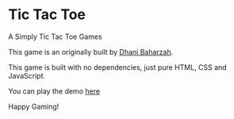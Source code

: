 # Tic Tac Toe
A Simply Tic Tac Toe Games

This game is an originally built by [Dhani Baharzah](https://instagram.com/dhanibaharzah).

This game is built with no dependencies,
just pure HTML, CSS and JavaScript.

You can play the demo [here](https://codepen.io/dhanibaharzah/full/OGYedv)

Happy Gaming!

